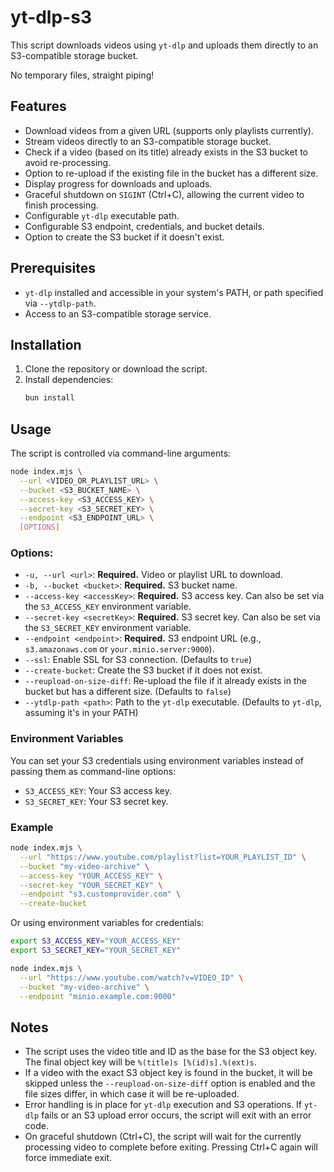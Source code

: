 # yt-dlp-s3

This script downloads videos using `yt-dlp` and uploads them directly to an S3-compatible storage bucket.

No temporary files, straight piping!

## Features

- Download videos from a given URL (supports only playlists currently).
- Stream videos directly to an S3-compatible storage bucket.
- Check if a video (based on its title) already exists in the S3 bucket to avoid re-processing.
- Option to re-upload if the existing file in the bucket has a different size.
- Display progress for downloads and uploads.
- Graceful shutdown on `SIGINT` (Ctrl+C), allowing the current video to finish processing.
- Configurable `yt-dlp` executable path.
- Configurable S3 endpoint, credentials, and bucket details.
- Option to create the S3 bucket if it doesn't exist.

## Prerequisites

- `yt-dlp` installed and accessible in your system's PATH, or path specified via `--ytdlp-path`.
- Access to an S3-compatible storage service.

## Installation

1.  Clone the repository or download the script.
2.  Install dependencies:
    ```bash
    bun install
    ```

## Usage

The script is controlled via command-line arguments:

```bash
node index.mjs \
  --url <VIDEO_OR_PLAYLIST_URL> \
  --bucket <S3_BUCKET_NAME> \
  --access-key <S3_ACCESS_KEY> \
  --secret-key <S3_SECRET_KEY> \
  --endpoint <S3_ENDPOINT_URL> \
  [OPTIONS]
```

### Options:

- `-u, --url <url>`: **Required.** Video or playlist URL to download.
- `-b, --bucket <bucket>`: **Required.** S3 bucket name.
- `--access-key <accessKey>`: **Required.** S3 access key. Can also be set via the `S3_ACCESS_KEY` environment variable.
- `--secret-key <secretKey>`: **Required.** S3 secret key. Can also be set via the `S3_SECRET_KEY` environment variable.
- `--endpoint <endpoint>`: **Required.** S3 endpoint URL (e.g., `s3.amazonaws.com` or `your.minio.server:9000`).
- `--ssl`: Enable SSL for S3 connection. (Defaults to `true`)
- `--create-bucket`: Create the S3 bucket if it does not exist.
- `--reupload-on-size-diff`: Re-upload the file if it already exists in the bucket but has a different size. (Defaults to `false`)
- `--ytdlp-path <path>`: Path to the `yt-dlp` executable. (Defaults to `yt-dlp`, assuming it's in your PATH)

### Environment Variables

You can set your S3 credentials using environment variables instead of passing them as command-line options:

- `S3_ACCESS_KEY`: Your S3 access key.
- `S3_SECRET_KEY`: Your S3 secret key.

### Example

```bash
node index.mjs \
  --url "https://www.youtube.com/playlist?list=YOUR_PLAYLIST_ID" \
  --bucket "my-video-archive" \
  --access-key "YOUR_ACCESS_KEY" \
  --secret-key "YOUR_SECRET_KEY" \
  --endpoint "s3.customprovider.com" \
  --create-bucket
```

Or using environment variables for credentials:

```bash
export S3_ACCESS_KEY="YOUR_ACCESS_KEY"
export S3_SECRET_KEY="YOUR_SECRET_KEY"

node index.mjs \
  --url "https://www.youtube.com/watch?v=VIDEO_ID" \
  --bucket "my-video-archive" \
  --endpoint "minio.example.com:9000"
```

## Notes

- The script uses the video title and ID as the base for the S3 object key. The final object key will be `%(title)s [%(id)s].%(ext)s`.
- If a video with the exact S3 object key is found in the bucket, it will be skipped unless the `--reupload-on-size-diff` option is enabled and the file sizes differ, in which case it will be re-uploaded.
- Error handling is in place for `yt-dlp` execution and S3 operations. If `yt-dlp` fails or an S3 upload error occurs, the script will exit with an error code.
- On graceful shutdown (Ctrl+C), the script will wait for the currently processing video to complete before exiting. Pressing Ctrl+C again will force immediate exit.
